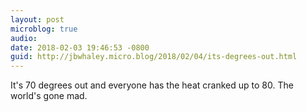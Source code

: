 ```yaml
---
layout: post
microblog: true
audio: 
date: 2018-02-03 19:46:53 -0800
guid: http://jbwhaley.micro.blog/2018/02/04/its-degrees-out.html
---
```

It's 70 degrees out and everyone has the heat cranked up to 80. The world's gone mad.
